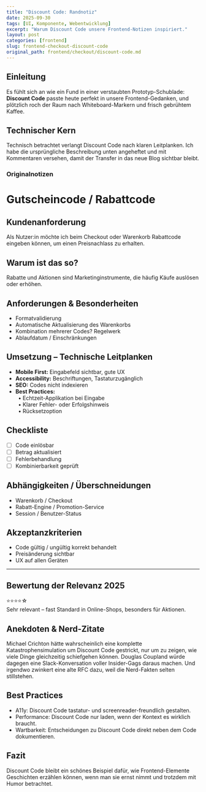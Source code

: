 ```yaml
---
title: "Discount Code: Randnotiz"
date: 2025-09-30
tags: [UI, Komponente, Webentwicklung]
excerpt: "Warum Discount Code unsere Frontend-Notizen inspiriert."
layout: post
categories: [frontend]
slug: frontend-checkout-discount-code
original_path: frontend/checkout/discount-code.md
---
```


## Einleitung
Es fühlt sich an wie ein Fund in einer verstaubten Prototyp-Schublade: **Discount Code** passte heute perfekt in unsere Frontend-Gedanken, und plötzlich roch der Raum nach Whiteboard-Markern und frisch gebrühtem Kaffee.

## Technischer Kern
Technisch betrachtet verlangt Discount Code nach klaren Leitplanken. Ich habe die ursprüngliche Beschreibung unten angeheftet und mit Kommentaren versehen, damit der Transfer in das neue Blog sichtbar bleibt.

### Originalnotizen
# Gutscheincode / Rabattcode

## Kundenanforderung  
Als Nutzer:in möchte ich beim Checkout oder Warenkorb Rabattcode eingeben können, um einen Preisnachlass zu erhalten.

## Warum ist das so?  
Rabatte und Aktionen sind Marketinginstrumente, die häufig Käufe auslösen oder erhöhen.

## Anforderungen & Besonderheiten  
- Formatvalidierung  
- Automatische Aktualisierung des Warenkorbs  
- Kombination mehrerer Codes? Regelwerk  
- Ablaufdatum / Einschränkungen  

## Umsetzung – Technische Leitplanken  
- **Mobile First:** Eingabefeld sichtbar, gute UX  
- **Accessibility:** Beschriftungen, Tastaturzugänglich  
- **SEO:** Codes nicht indexieren  
- **Best Practices:**  
 • Echtzeit-Applikation bei Eingabe  
 • Klarer Fehler- oder Erfolgshinweis  
 • Rücksetzoption  

## Checkliste  
- [ ] Code einlösbar  
- [ ] Betrag aktualisiert  
- [ ] Fehlerbehandlung  
- [ ] Kombinierbarkeit geprüft  

## Abhängigkeiten / Überschneidungen  
- Warenkorb / Checkout  
- Rabatt-Engine / Promotion-Service  
- Session / Benutzer-Status  

## Akzeptanzkriterien  
- Code gültig / ungültig korrekt behandelt  
- Preisänderung sichtbar  
- UX auf allen Geräten  

---

## Bewertung der Relevanz 2025  
⭐⭐⭐⭐☆  
Sehr relevant – fast Standard in Online-Shops, besonders für Aktionen.

## Anekdoten & Nerd-Zitate
Michael Crichton hätte wahrscheinlich eine komplette Katastrophensimulation um Discount Code gestrickt, nur um zu zeigen, wie viele Dinge gleichzeitig schiefgehen können. Douglas Coupland würde dagegen eine Slack-Konversation voller Insider-Gags daraus machen. Und irgendwo zwinkert eine alte RFC dazu, weil die Nerd-Fakten selten stillstehen.

## Best Practices
- A11y: Discount Code tastatur- und screenreader-freundlich gestalten.
- Performance: Discount Code nur laden, wenn der Kontext es wirklich braucht.
- Wartbarkeit: Entscheidungen zu Discount Code direkt neben dem Code dokumentieren.

## Fazit
Discount Code bleibt ein schönes Beispiel dafür, wie Frontend-Elemente Geschichten erzählen können, wenn man sie ernst nimmt und trotzdem mit Humor betrachtet.

